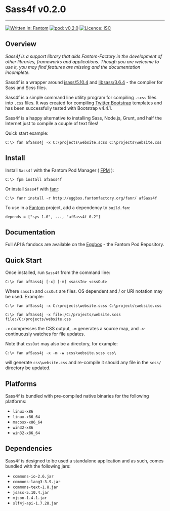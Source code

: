 # Sass4f v0.2.0
---

[![Written in: Fantom](http://img.shields.io/badge/written%20in-Fantom-lightgray.svg)](https://fantom-lang.org/)
[![pod: v0.2.0](http://img.shields.io/badge/pod-v0.2.0-yellow.svg)](http://eggbox.fantomfactory.org/pods/afSass4f)
[![Licence: ISC](http://img.shields.io/badge/licence-ISC-blue.svg)](https://choosealicense.com/licenses/isc/)

## Overview

*Sass4f is a support library that aids Fantom-Factory in the development of other libraries, frameworks and applications. Though you are welcome to use it, you may find features are missing and the documentation incomplete.*

Sass4f is a wrapper around [jsass/5.10.4](https://github.com/bit3/jsass) and [libsass/3.6.4](https://sass-lang.com/libsass) - the compiler for Sass and Scss files.

Sass4f is a simple command line utility program for compiling `.scss` files into `.css` files. It was created for compiling [Twitter Bootstrap](http://getbootstrap.com/) templates and has been successfully tested with Bootstrap v4.4.1.

Sass4f is a happy alternative to installing Sass, Node.js, Grunt, and half the Internet just to compile a couple of text files!

Quick start example:

    C:\> fan afSass4j -x C:\projects\website.scss C:\projects\website.css

## <a name="Install"></a>Install

Install `Sass4f` with the Fantom Pod Manager ( [FPM](http://eggbox.fantomfactory.org/pods/afFpm) ):

    C:\> fpm install afSass4f

Or install `Sass4f` with [fanr](https://fantom.org/doc/docFanr/Tool.html#install):

    C:\> fanr install -r http://eggbox.fantomfactory.org/fanr/ afSass4f

To use in a [Fantom](https://fantom-lang.org/) project, add a dependency to `build.fan`:

    depends = ["sys 1.0", ..., "afSass4f 0.2"]

## <a name="documentation"></a>Documentation

Full API & fandocs are available on the [Eggbox](http://eggbox.fantomfactory.org/pods/afSass4f/) - the Fantom Pod Repository.

## Quick Start

Once installed, run `Sass4f` from the command line:

    C:\> fan afSass4j [-x] [-m] <sassIn> <cssOut>

Where `sassIn` and `cssOut` are files. OS dependent and / or URI notation may be used. Example:

    C:\> fan afSass4j -x C:\projects\website.scss C:\projects\website.css
    
    C:\> fan afSass4j -x file:/C:/projects/website.scss file:/C:/projects/website.css

`-x` compresses the CSS output, `-m` generates a source map, and `-w` continuously watches for file updates.

Note that `cssOut` may also be a directory, for example:

    C:\> fan afSass4j -x -m -w scss\website.scss css\

will generate `css\website.css` and re-compile it should any file in the `scss/` directory be updated.

## Platforms

Sass4f is bundled with pre-compiled native binaries for the following platforms:

* `linux-x86`
* `linux-x86_64`
* `macosx-x86_64`
* `win32-x86`
* `win32-x86_64`


## Dependencies

Sass4f is designed to be used a standalone application and as such, comes bundled with the following jars:

* `commons-io-2.6.jar`
* `commons-lang3-3.9.jar`
* `commons-text-1.8.jar`
* `jsass-5.10.4.jar`
* `mjson-1.4.1.jar`
* `slf4j-api-1.7.28.jar`



